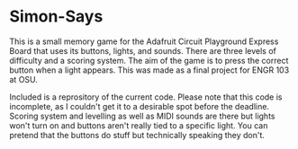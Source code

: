 # Simon-Says
This is a small memory game for the Adafruit Circuit Playground Express Board that uses its buttons, lights, and sounds. There are three levels of difficulty and a scoring system. The aim of the game is to press the correct button when a light appears. This was made as a final project for ENGR 103 at OSU.

Included is a reprository of the current code. Please note that this code is incomplete, as I couldn't get it to a desirable spot before the deadline. Scoring system and levelling as well as MIDI sounds are there but lights won't turn on and buttons aren't really tied to a specific light. You can pretend that the buttons do stuff but technically speaking they don't.
